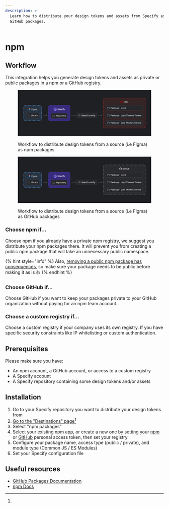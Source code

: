 ```yaml
---
description: >-
  Learn how to distribute your design tokens and assets from Specify as npm or
  GitHub packages.
---
```


# npm

## Workflow

This integration helps you generate design tokens and assets as private or public packages in a npm or a GitHub registry.

<figure><img src="../.gitbook/assets/workflow-npm-packages.jpg" alt="Workflow to distribute design tokens from a source (i.e Figma) as npmpackages "><figcaption><p>Workflow to distribute design tokens from a source (i.e Figma) as npm packages </p></figcaption></figure>

<figure><img src="../.gitbook/assets/workflow-github-packages.jpg" alt=""><figcaption><p>Workflow to distribute design tokens from a source (i.e Figma) as GitHub packages </p></figcaption></figure>

### Choose npm if...

Choose npm if you already have a private npm registry, we suggest you distribute your npm packages there. It will prevent you from creating a public npm package that will take an unnecessary public namespace.

{% hint style="info" %}
Also, [removing a public npm package has consequences](https://docs.npmjs.com/unpublishing-packages-from-the-registry), so make sure your package needs to be public before making it as is 👍
{% endhint %}

### Choose GitHub if...

Choose GitHub if you want to keep your packages private to your GitHub organization without paying for an npm team account.

### Choose a custom registry if...

Choose a custom registry if your company uses its own registry. If you have specific security constraints like IP whitelisting or custom authentication.

## Prerequisites

Please make sure you have:

* An npm account, a GitHub account, or access to a custom registry
* A Specify account
* A Specify repository containing some design tokens and/or assets

## Installation

1. Go to your Specify repository you want to distribute your design tokens from
2. [Go to the "Destinations" page](#user-content-fn-1)[^1]
3. Select "npm packages"
4. Select your existing npm app, or create a new one by setting your [npm](https://docs.npmjs.com/creating-and-viewing-access-tokens) or [GitHub](https://github.com/settings/tokens) personal access token, then set your registry
5. Configure your package name, access type (public / private), and module type (Common JS / ES Modules)
6. Set your Specify configuration file



## Useful resources

* [GitHub Packages Documentation](https://docs.github.com/en/packages)
* [npm Docs](https://docs.npmjs.com/)

[^1]: 
